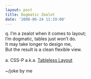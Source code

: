 ```yaml
---
layout: post
title: Dogmatic Zealot
date: '2008-06-24 11:19:00'
---
```


q. I’m a zealot when it comes to layout;<br>I’m dogmatic, tables just won’t do.<br>It may take longer to design me,<br>But the result is a clean flexible view.<br><br>a. CSS-P a.k.a. <a href="http://www.elijahmanor.com/tableless%20layout">Tableless Layout</a><br><br>~/joke by me